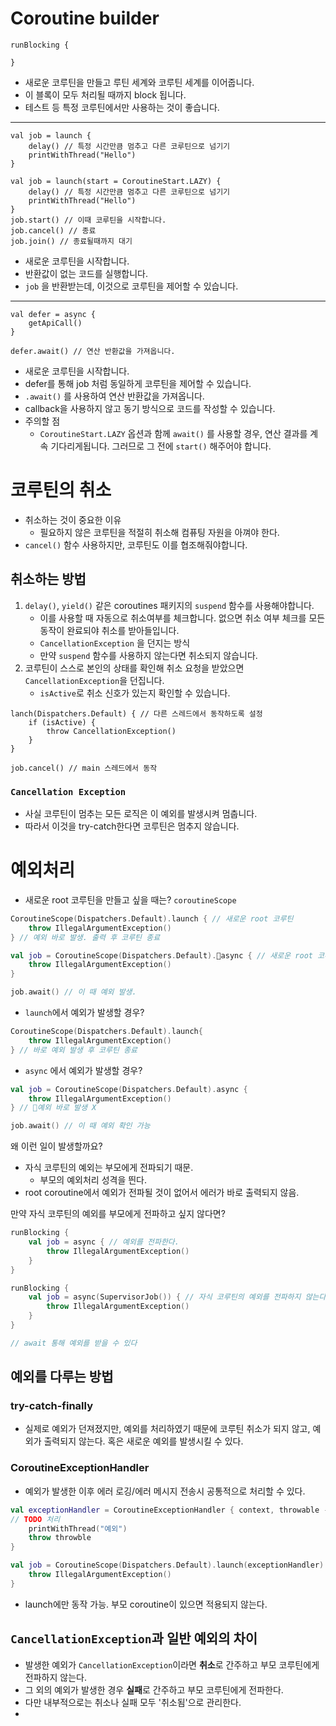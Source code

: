 # Coroutine builder

```
runBlocking {

}
```
- 새로운 코루틴을 만들고 루틴 세계와 코루틴 세계를 이어줍니다.
- 이 블록이 모두 처리될 때까지 block 됩니다.
- 테스트 등 특정 코루틴에서만 사용하는 것이 좋습니다.

---

```
val job = launch {
	delay() // 특정 시간만큼 멈추고 다른 코루틴으로 넘기기
	printWithThread("Hello")
}
```

```
val job = launch(start = CoroutineStart.LAZY) {
	delay() // 특정 시간만큼 멈추고 다른 코루틴으로 넘기기
	printWithThread("Hello")
}
job.start() // 이때 코루틴을 시작합니다.
job.cancel() // 종료
job.join() // 종료될때까지 대기
```
- 새로운 코루틴을 시작합니다.
- 반환값이 없는 코드를 실행합니다.
- `job` 을 반환받는데, 이것으로 코루틴을 제어할 수 있습니다.
---
```
val defer = async {
	getApiCall()
}

defer.await() // 연산 반환값을 가져옵니다.
```
- 새로운 코루틴을 시작합니다.
- defer를 통해 job 처럼 동일하게 코루틴을 제어할 수 있습니다.
- `.await()` 를 사용하여 연산 반환값을 가져옵니다.
- callback을 사용하지 않고 동기 방식으로 코드를 작성할 수 있습니다. 
- 주의할 점
	- `CoroutineStart.LAZY` 옵션과 함께 `await()` 를 사용할 경우, 연산 결과를 계속 기다리게됩니다. 그러므로 그 전에 `start()` 해주어야 합니다.

# 코루틴의 취소
- 취소하는 것이 중요한 이유
	- 필요하지 않은 코루틴을 적절히 취소해 컴퓨팅 자원을 아껴야 한다.
- `cancel()` 함수 사용하지만, 코루틴도 이를 협조해줘야합니다.

## 취소하는 방법
1. `delay()`, `yield()` 같은 coroutines 패키지의 `suspend` 함수를 사용해야합니다.
	- 이를 사용할 때 자동으로 취소여부를 체크합니다. 없으면 취소 여부 체크를 모든 동작이 완료되야 취소를 받아들입니다.
	- `CancellationException` 을 던지는 방식
	- 만약 `suspend` 함수를 사용하지 않는다면 취소되지 않습니다.
2. 코루틴이 스스로 본인의 상태를 확인해 취소 요청을 받았으면 `CancellationException`을 던집니다.
	- `isActive`로 취소 신호가 있는지 확인할 수 있습니다.

```
lanch(Dispatchers.Default) { // 다른 스레드에서 동작하도록 설정
	if (isActive) {
		throw CancellationException()
	}
}

job.cancel() // main 스레드에서 동작
```

### `Cancellation Exception`
- 사실 코루틴이 멈추는 모든 로직은 이 예외를 발생시켜 멈춥니다.
- 따라서 이것을 try-catch한다면 코루틴은 멈추지 않습니다.

# 예외처리
- 새로운 root 코루틴을 만들고 싶을 때는? `coroutineScope`
```kotlin
CoroutineScope(Dispatchers.Default).launch { // 새로운 root 코루틴
	throw IllegalArgumentException()
} // 예외 바로 발생. 출력 후 코루틴 종료

val job = CoroutineScope(Dispatchers.Default).async { // 새로운 root 코루틴
	throw IllegalArgumentException()
}

job.await() // 이 때 예외 발생.
```

- `launch`에서 예외가 발생할 경우?
```kotlin
CoroutineScope(Dispatchers.Default).launch{
	throw IllegalArgumentException()
} // 바로 예외 발생 후 코루틴 종료
```

- `async` 에서 예외가 발생할 경우?
```kotlin
val job = CoroutineScope(Dispatchers.Default).async {
	throw IllegalArgumentException()
} // 예외 바로 발생 X

job.await() // 이 때 예외 확인 가능
```

왜 이런 일이 발생할까요?
- 자식 코루틴의 예외는 부모에게 전파되기 때문.
	- 부모의 예외처리 성격을 띈다.
- root coroutine에서 예외가 전파될 것이 없어서 에러가 바로 출력되지 않음.

만약 자식 코루틴의 예외를 부모에게 전파하고 싶지 않다면?
```kotlin
runBlocking {
	val job = async { // 예외를 전파한다.
		throw IllegalArgumentException()
	}
}

runBlocking {
	val job = async(SupervisorJob()) { // 자식 코루틴의 예외를 전파하지 않는다.
		throw IllegalArgumentException()
	}
}

// await 통해 예외를 받을 수 있다
```

## 예외를 다루는 방법
### try-catch-finally
- 실제로 예외가 던져졌지만, 예외를 처리하였기 때문에 코루틴 취소가 되지 않고, 예외가 출력되지 않는다. 혹은 새로운 예외를 발생시킬 수 있다.

### CoroutineExceptionHandler
- 예외가 발생한 이후 에러 로깅/에러 메시지 전송시 공통적으로 처리할 수 있다.
```kotlin
val exceptionHandler = CoroutineExceptionHandler { context, throwable ->
// TODO 처리
	printWithThread("예외")
	throw throwble
}

val job = CoroutineScope(Dispatchers.Default).launch(exceptionHandler) {
	throw IllegalArgumentException()
}
```
- launch에만 동작 가능. 부모 coroutine이 있으면 적용되지 않는다.

## `CancellationException`과 일반 예외의 차이
- 발생한 예외가 `CancellationException`이라면 **취소**로 간주하고 부모 코루틴에게 전파하지 않는다.
- 그 외의 예외가 발생한 경우 **실패**로 간주하고 부모 코루틴에게 전파한다.
- 다만 내부적으로는 취소나 실패 모두 '취소됨'으로 관리한다.
- 